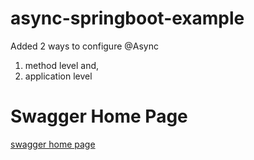 # async-springboot-example
Added 2 ways to configure @Async 
1. method level and,
2. application level 
# Swagger Home Page
   [swagger home page](http://localhost:9192/swagger-ui.html)